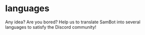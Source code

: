# languages
Any idea? Are you bored? Help us to translate SamBot into several languages to satisfy the Discord community!
